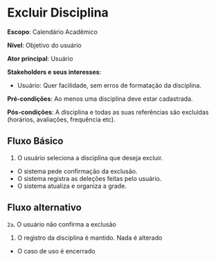 # Excluir Disciplina

__Escopo__: Calendário Acadêmico

__Nível__: Objetivo do usuário

__Ator principal__: Usuário

__Stakeholders e seus interesses__:

* Usuário: Quer facilidade, sem erros de formatação da disciplina.

__Pré-condições__: Ao menos uma disciplina deve estar cadastrada.

__Pós-condições__: A disciplina e todas as suas referências são excluídas (horários, avaliações, frequência etc).

## Fluxo Básico

1. O usuário seleciona a disciplina que deseja excluir.
+ O sistema pede confirmação da exclusão.
+ O sistema registra as deleções feitas pelo usuário.
+ O sistema atualiza e organiza a grade.

## Fluxo alternativo

`2a`. O usuário não confirma a exclusão

  1. O registro da disciplina é mantido. Nada é alterado
  + O caso de uso é encerrado
